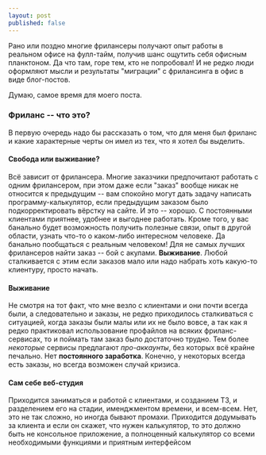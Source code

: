 ```yaml
---
layout: post
published: false
---
```


Рано или поздно многие фрилансеры получают опыт работы в реальном офисе на фулл-тайм, получив шанс ощутить себя офисным планктоном. Да что там, горе тем, кто не попробовал! И не редко люди оформляют мысли и результаты "миграции" с фрилансинга в офис в виде блог-постов.

Думаю, самое время для моего поста.

<!-- more -->

### Фриланс -- что это?
В первую очередь надо бы рассказать о том, что для меня был фриланс и какие характерные черты он имел из тех, что я хотел бы выделить.

#### Свобода или выживание?
Всё зависит от фрилансера. Многие заказчики предпочитают работать с одним фрилансером, при этом даже если "заказ" вообще никак не относится к предыдущим -- вам спокойно могут дать задачу написать программу-калькулятор, если предыдущим заказом было подкорректировать вёрстку на сайте.
И это -- хорошо. С постоянными клиентами приятнее, удобнее и выгоднее работать. Кроме того, у вас банально будет возможность получить полезные связи, опыт в другой области, узнать что-то о каком-либо интересном человеке. Да банально пообщаться с реальным человеком!
Для не самых лучших фрилансеров найти заказ -- бой с акулами. **Выживание**. Любой сталкивается с этим если заказов мало или надо набрать хоть какую-то клиентуру, просто начать.

#### Выживание
Не смотря на тот факт, что мне везло с клиентами и они почти всегда были, а следовательно и заказы, не редко приходилось сталкиваться с ситуацией, когда заказы были малы или их не было вовсе, а так как я редко практиковал использование профайлов на всяких фриланс-сервисах, то и поймать там заказ было достаточно трудно. Тем более *некоторые* сервисы предлагают *про-аккаунты*, без которых всё крайне печально.
Нет **постоянного заработка**. Конечно, у некоторых всегда есть заказы, но всегда возможен случай кризиса.

#### Сам себе веб-студия
Приходится заниматься и работой с клиентами, и созданием ТЗ, и разделением его на стадии, именджментом времени, и всем-всем. Нет, это не так сложно, но иногда бывают промахи.
Приходится додумывать за клиента и если он скажет, что нужен калькулятор, то это должно быть не консольное приложение, а полноценный калькулятор со всеми необходимыми функциями и приятным интерфейсом